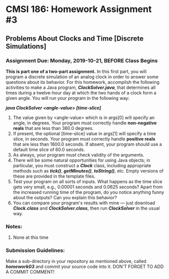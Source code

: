 # CMSI 186: Homework Assignment #3
## Problems About Clocks and Time [Discrete Simulations]
### Assignment Due: Monday, 2019-10-21, BEFORE Class Begins
**This is part one of a two-part assignment.** In this first part, you will program a discrete simulation of an analog clock in order to answer some questions about its behavior.  For this homework, accomplish the following activities to make a Java program, **_ClockSolver.java_**, that determines all times during a twelve-hour day at which the two hands of a clock form a given angle.  You will run your program in the following way:

   **_java ClockSolver &lt;angle-value&gt; [time-slice]_**

1. The value given by &lt;angle-value&gt; which is in args[0] will specify an angle, in degrees. Your program must correctly handle **non-negative reals** that are less than 360.0 degrees.
1. If present, the optional [time-slice] value in args[1] will specify a time slice, in seconds. Your program must correctly handle **positive reals** that are less than 1800.0 seconds. If absent, your program should use a default time slice of 60.0 seconds.
1. As always, your program must check validity of the arguments.
1. There will be some natural opportunities for using Java objects; in particular, you must construct a **_Clock_** class, including appropriate methods such as **_tick()_**, **_getMinutes()_**, **_toString()_**, etc.  Empty versions of these are provided in the template files.
1. Test your program on all sorts of inputs.  What happens as the time slice gets very small, e.g., 0.00001 seconds and 0.0625 seconds?  Apart from the increased running time of the program, do you notice anything funny about the outputs?  Can you explain this behavior?
1. You can compare your program's results with mine — just download **_Clock.class_** and **_ClockSolver.class_**, then run **_ClockSolver_** in the usual way.

### Notes:

1. None at this time

### Submission Guidelines:
Make a sub-directory in your repository as mentioned above, called **_homework03_** and commit your source code into it. DON'T FORGET TO ADD A COMMIT COMMENT!
